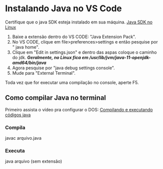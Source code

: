 # Instalando Java no VS Code

Certifique que o java SDK esteja instalado em sua máquina. 
[Java SDK no Linux](https://www.youtube.com/watch?v=Hw9fYjH4lT4)

1. Baixe a extensão dentro do VS CODE: "Java Extension Pack".
2. No VS CODE, clique em file>preferences>settings e então pesquise por " java home".
3. Clique em "Edit in settings.json" e dentro das aspas coloque o caminho do jdk.
***Geralmente, no Linux fica em /usr/lib/jvm/java-11-openjdk-amd64/bin/java***
4. Agora pesquise por "java debug settings console".
5. Mude para "External Terminal".

Toda vez que for executar uma compilação no console, aperte F5.

## Como compilar Java no terminal
Primeiro assista o vídeo pra configurar o DOS: [Compilando e executando códigos java](https://youtu.be/KIpuhJbNhN4)

### Compila
javac arquivo.java

### Executa
java arquivo (sem extensão)
